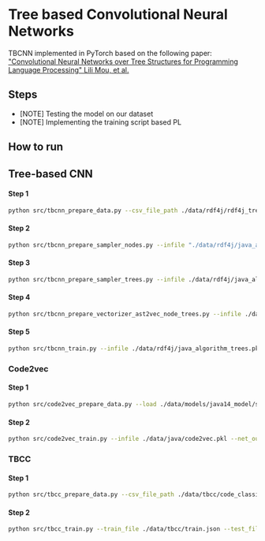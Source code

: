 # Tree based Convolutional Neural Networks

TBCNN implemented in PyTorch based on the following paper:
["Convolutional Neural Networks over Tree Structures for Programming Language Processing" Lili Mou, et al.](https://arxiv.org/pdf/1409.5718.pdf)


## Steps
- [NOTE] Testing the model on our dataset
- [NOTE] Implementing the training script based PL

## How to run

## Tree-based CNN
#### Step 1 
```bash
python src/tbcnn_prepare_data.py --csv_file_path ./data/rdf4j/rdf4j_tree.csv --pickle_file_path ./data/rdf4j/rdf4j_tree.pickle --output_file_path ./data/rdf4j/java_algorithms.pkl
``` 

#### Step 2
```bash
python src/tbcnn_prepare_sampler_nodes.py --infile "./data/rdf4j/java_algorithms.pkl" --outfile "./data/rdf4j/java_algorithm_nodes.pkl" --limit -1 --per_node -1
``` 

#### Step 3
```bash
python src/tbcnn_prepare_sampler_trees.py --infile ./data/rdf4j/java_algorithms.pkl --outfile ./data/rdf4j/java_algorithm_trees.pkl --label_key "value" --minsize 100 --maxsize 2000 --test 15
``` 

#### Step 4
```bash
python src/tbcnn_prepare_vectorizer_ast2vec_node_trees.py --infile ./data/rdf4j/java_algorithm_nodes.pkl --vectors_outfile ./data/rdf4j/java_algorithm_vectors.pkl --net_outfile ./data/rdf4j/java_algorithm_net.pth
``` 

#### Step 5
```bash
python src/tbcnn_train.py --infile ./data/rdf4j/java_algorithm_trees.pkl --embedfile ./data/rdf4j/java_algorithm_vectors.pkl --net_outfile ./checkpoints/tbcnn2/
``` 


### Code2vec

#### Step 1
```bash
python src/code2vec_prepare_data.py --load ./data/models/java14_model/saved_model_iter8.release --predict --export_code_vectors --in_dir ./data/java/rdf4j_codes/ --out_dir ./data/java/code2vec.pkl
```

#### Step 2
```bash
python src/code2vec_train.py --infile ./data/java/code2vec.pkl --net_outfile ./checkpoints/code2vec/
```


### TBCC

#### Step 1
```bash
python src/tbcc_prepare_data.py --csv_file_path ./data/tbcc/code_classification_data_for_Ccode.csv --output_dir ./data/tbcc/
```

#### Step 2
```bash
python src/tbcc_train.py --train_file ./data/tbcc/train.json --test_file ./data/tbcc/test.json --scaler_file ./data/tbcc/label_scaler.pkl --net_outdir ./data/tbcc/net
```
